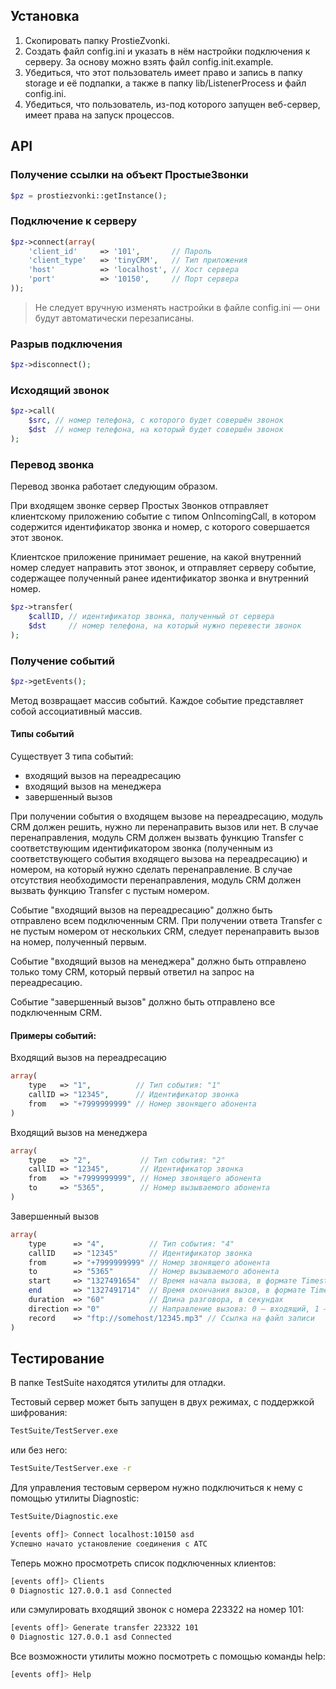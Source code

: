 Установка
---------

1. Скопировать папку ProstieZvonki.
2. Создать файл config.ini и указать в нём настройки подключения к серверу. За основу можно взять файл config.init.example.
3. Убедиться, что этот пользователь имеет право и запись в папку storage и её подпапки, а также в папку lib/ListenerProcess и файл config.ini. 
4. Убедиться, что пользователь, из-под которого запущен веб-сервер, имеет права на запуск процессов.

API
---

### Получение ссылки на объект ПростыеЗвонки

```php
$pz = prostiezvonki::getInstance();
```

### Подключение к серверу

```php
$pz->connect(array(
	'client_id'     => '101',       // Пароль
	'client_type'   => 'tinyCRM',   // Тип приложения
	'host'          => 'localhost', // Хост сервера
	'port'          => '10150',     // Порт сервера
));
```

> Не следует вручную изменять настройки в файле config.ini — они будут автоматически перезаписаны.

### Разрыв подключения

```php
$pz->disconnect();
```

### Исходящий звонок

```php
$pz->call(
	$src, // номер телефона, с которого будет совершён звонок
	$dst  // номер телефона, на который будет совершён звонок
);
```

### Перевод звонка

Перевод звонка работает следующим образом.

При входящем звонке сервер Простых Звонков отправляет клиентскому приложению событие с типом OnIncomingCall, в котором содержится идентификатор звонка и номер, с которого совершается этот звонок.

Клиентское приложение принимает решение, на какой внутренний номер следует направить этот звонок, и отправляет серверу событие, содержащее полученный ранее идентификатор звонка и внутренний номер.

```php
$pz->transfer(
	$callID, // идентификатор звонка, полученный от сервера
	$dst     // номер телефона, на который нужно перевести звонок
);
```

### Получение событий

```php
$pz->getEvents();
```

Метод возвращает массив событий. Каждое событие представляет собой ассоциативный массив.

#### Типы событий

Существует 3 типа событий:

- входящий вызов на переадресацию
- входящий вызов на менеджера
- завершенный вызов

При получении события о входящем вызове на переадресацию, модуль CRM должен решить, нужно ли перенаправить вызов или нет. В случае перенаправления, модуль CRM должен вызвать функцию Transfer с соответствующим идентификатором звонка (полученным из соответствующего события входящего вызова на переадресацию) и номером, на который нужно сделать перенаправление. В случае отсутствия необходимости перенаправления, модуль CRM должен вызвать функцию Transfer с пустым номером.

Событие "входящий вызов на переадресацию" должно быть отправлено всем подключенным CRM. При получении ответа Transfer с не пустым номером от нескольких CRM, следует перенаправить вызов на номер, полученный первым.

Событие "входящий вызов на менеджера" должно быть отправлено только тому CRM, который первый ответил на запрос на переадресацию.

Событие "завершенный вызов" должно быть отправлено все подключенным CRM.


#### Примеры событий:

Входящий вызов на переадресацию

```php
array(
	type   => "1",          // Тип события: "1"
	callID => "12345",      // Идентификатор звонка
    from   => "+7999999999" // Номер звонящего абонента 
)
```

Входящий вызов на менеджера

```php
array(
	type   => "2",           // Тип события: "2"
	callID => "12345",       // Идентификатор звонка
	from   => "+7999999999", // Номер звонящего абонента
	to     => "5365",        // Номер вызываемого абонента
)
```

Завершенный вызов

```php
array(
	type      => "4",          // Тип события: "4"
	callID    => "12345"       // Идентификатор звонка
	from      => "+7999999999" // Номер звонящего абонента
	to        => "5365"        // Номер вызываемого абонента
	start     => "1327491654"  // Время начала вызова, в формате Timestamp
	end       => "1327491714"  // Время окончания вызов, в формате Timestamp
	duration  => "60"          // Длина разговора, в секундах
	direction => "0"           // Направление вызова: 0 – входящий, 1 – исходящий
	record    => "ftp://somehost/12345.mp3" // Ссылка на файл записи
)
```

Тестирование
------------

В папке TestSuite находятся утилиты для отладки.

Тестовый сервер может быть запущен в двух режимах, с поддержкой шифрования:

```bash
TestSuite/TestServer.exe
```

или без него:

```bash
TestSuite/TestServer.exe -r
```

Для управления тестовым сервером нужно подключиться к нему с помощью утилиты Diagnostic:

```bash
TestSuite/Diagnostic.exe

[events off]> Connect localhost:10150 asd
Успешно начато установление соединения с АТС
```

Теперь можно просмотреть список подключенных клиентов:

```bash
[events off]> Clients
0 Diagnostic 127.0.0.1 asd Connected
```

или сэмулировать входящий звонок с номера 223322 на номер 101:

```bash
[events off]> Generate transfer 223322 101
0 Diagnostic 127.0.0.1 asd Connected
```

Все возможности утилиты можно посмотреть с помощью команды help:

```bash
[events off]> Help
```